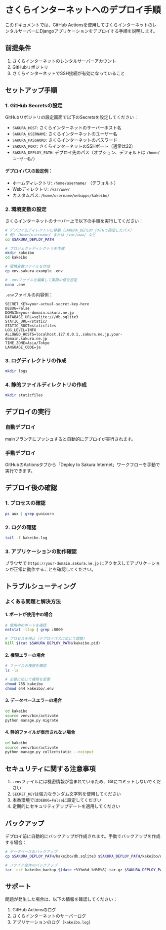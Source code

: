 # さくらインターネットへのデプロイ手順

このドキュメントでは、GitHub Actionsを使用してさくらインターネットのレンタルサーバーにDjangoアプリケーションをデプロイする手順を説明します。

## 前提条件

1. さくらインターネットのレンタルサーバーアカウント
2. GitHubリポジトリ
3. さくらインターネットでSSH接続が有効になっていること

## セットアップ手順

### 1. GitHub Secretsの設定

GitHubリポジトリの設定画面で以下のSecretsを設定してください：

- `SAKURA_HOST`: さくらインターネットのサーバーホスト名
- `SAKURA_USERNAME`: さくらインターネットのユーザー名
- `SAKURA_PASSWORD`: さくらインターネットのパスワード
- `SAKURA_PORT`: さくらインターネットのSSHポート（通常は22）
- `SAKURA_DEPLOY_PATH`: デプロイ先のパス（オプション、デフォルトは `/home/ユーザー名/`）

#### デプロイパスの設定例：
- ホームディレクトリ: `/home/username/` （デフォルト）
- Webディレクトリ: `/var/www/`
- カスタムパス: `/home/username/webapps/kakeibo/`

### 2. 環境変数の設定

さくらインターネットのサーバー上で以下の手順を実行してください：

```bash
# デプロイ先ディレクトリに移動（SAKURA_DEPLOY_PATHで指定したパス）
# 例: /home/username/ または /var/www/ など
cd $SAKURA_DEPLOY_PATH

# プロジェクトディレクトリを作成
mkdir kakeibo
cd kakeibo

# 環境変数ファイルを作成
cp env.sakura.example .env

# .envファイルを編集して実際の値を設定
nano .env
```

`.env`ファイルの内容例：
```env
SECRET_KEY=your-actual-secret-key-here
DEBUG=False
DOMAIN=your-domain.sakura.ne.jp
DATABASE_URL=sqlite:///db.sqlite3
STATIC_URL=/static/
STATIC_ROOT=staticfiles
LOG_LEVEL=INFO
ALLOWED_HOSTS=localhost,127.0.0.1,.sakura.ne.jp,your-domain.sakura.ne.jp
TIME_ZONE=Asia/Tokyo
LANGUAGE_CODE=ja
```

### 3. ログディレクトリの作成

```bash
mkdir logs
```

### 4. 静的ファイルディレクトリの作成

```bash
mkdir staticfiles
```

## デプロイの実行

### 自動デプロイ

mainブランチにプッシュすると自動的にデプロイが実行されます。

### 手動デプロイ

GitHubのActionsタブから「Deploy to Sakura Internet」ワークフローを手動で実行できます。

## デプロイ後の確認

### 1. プロセスの確認

```bash
ps aux | grep gunicorn
```

### 2. ログの確認

```bash
tail -f kakeibo.log
```

### 3. アプリケーションの動作確認

ブラウザで `https://your-domain.sakura.ne.jp` にアクセスしてアプリケーションが正常に動作することを確認してください。

## トラブルシューティング

### よくある問題と解決方法

#### 1. ポートが使用中の場合

```bash
# 使用中のポートを確認
netstat -tlnp | grep :8000

# プロセスを停止（デプロイパスに応じて調整）
kill $(cat $SAKURA_DEPLOY_PATH/kakeibo.pid)
```

#### 2. 権限エラーの場合

```bash
# ファイルの権限を確認
ls -la

# 必要に応じて権限を変更
chmod 755 kakeibo
chmod 644 kakeibo/.env
```

#### 3. データベースエラーの場合

```bash
cd kakeibo
source venv/bin/activate
python manage.py migrate
```

#### 4. 静的ファイルが表示されない場合

```bash
cd kakeibo
source venv/bin/activate
python manage.py collectstatic --noinput
```

## セキュリティに関する注意事項

1. `.env`ファイルには機密情報が含まれているため、Gitにコミットしないでください
2. `SECRET_KEY`は強力なランダム文字列を使用してください
3. 本番環境では`DEBUG=False`に設定してください
4. 定期的にセキュリティアップデートを適用してください

## バックアップ

デプロイ前に自動的にバックアップが作成されます。手動でバックアップを作成する場合：

```bash
# データベースのバックアップ
cp $SAKURA_DEPLOY_PATH/kakeibo/db.sqlite3 $SAKURA_DEPLOY_PATH/kakeibo/db.sqlite3.backup

# ファイル全体のバックアップ
tar -czf kakeibo_backup_$(date +%Y%m%d_%H%M%S).tar.gz $SAKURA_DEPLOY_PATH/kakeibo/
```

## サポート

問題が発生した場合は、以下の情報を確認してください：

1. GitHub Actionsのログ
2. さくらインターネットのサーバーログ
3. アプリケーションのログ（`kakeibo.log`） 